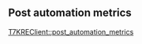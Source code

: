 ## Post automation metrics

[T7KREClient::post_automation_metrics](../../clients/t7_kre_client/post_automation_metrics.md) 